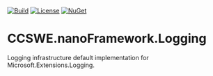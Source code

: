 [![Build](https://github.com/CCSWE-nanoFramework/CCSWE.nanoFramework/actions/workflows/build-solution.yml/badge.svg)](https://github.com/CCSWE-nanoFramework/CCSWE.nanoFramework/actions/workflows/build-solution.yml) [![License](https://img.shields.io/badge/License-MIT-blue.svg)](LICENSE) [![NuGet](https://img.shields.io/nuget/dt/CCSWE.nanoFramework.Logging.svg?label=NuGet&style=flat&logo=nuget)](https://www.nuget.org/packages/CCSWE.nanoFramework.Logging/) 

# CCSWE.nanoFramework.Logging

Logging infrastructure default implementation for Microsoft.Extensions.Logging.